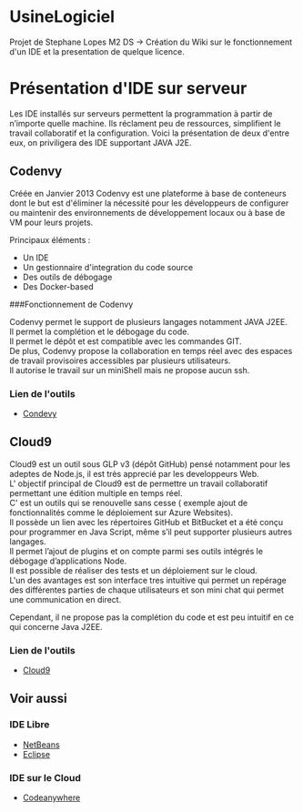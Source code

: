 # UsineLogiciel
Projet de Stephane Lopes M2 DS
-> Création du Wiki sur le fonctionnement d'un IDE et la presentation de quelque licence.






# Présentation d'IDE sur serveur
Les IDE installés sur serveurs permettent la programmation à partir de n’importe quelle machine. Ils réclament peu de ressources, simplifient le travail collaboratif et la configuration.
Voici la présentation de deux d'entre eux, on priviligera des IDE supportant JAVA J2E.

## Codenvy

Créée en Janvier 2013 Codenvy est une plateforme à base de conteneurs dont le but est d'éliminer la nécessité pour les développeurs de configurer ou maintenir des environnements de développement locaux ou à base de VM pour leurs projets.    

Principaux éléments : 

- Un IDE
- Un gestionnaire d'integration du code source
- Des outils de débogage
- Des Docker-based 

###Fonctionnement de Codenvy

Codenvy permet le support de plusieurs langages notamment JAVA J2EE.     
Il permet la complétion et le débogage du code.    
Il permet le dépôt et est compatible avec les commandes GIT.    
De plus, Codenvy propose la collaboration en temps réel avec des espaces de travail provisoires accessibles par plusieurs utilisateurs.    
Il autorise le travail sur un miniShell mais ne propose aucun ssh.    


### Lien de l'outils
* [Condevy](https://codenvy.com/)

## Cloud9

Cloud9 est un outil sous GLP v3 (dépôt GitHub) pensé notamment pour les adeptes de Node.js, il est très apprecié par les developpeurs Web.   
L'  objectif principal de Cloud9 est de permettre un travail collaboratif permettant une édition multiple en temps réel.    
C'  est un outils qui se renouvelle sans cesse ( exemple ajout de fonctionnalités comme le déploiement sur Azure Websites).  
Il possède un lien avec les répertoires GitHub et BitBucket et a été conçu pour programmer en Java Script, même s’il peut supporter plusieurs autres langages.    
Il permet l’ajout de plugins et on compte parmi ses outils intégrés le débogage d’applications Node.   
Il est possible de réaliser des tests et un déploiement sur le cloud.    
L'un des avantages est son interface tres intuitive qui permet un repérage des différentes parties de chaque utilisateurs et son mini chat qui permet une communication en direct. 

Cependant, il ne propose pas la complétion du code et est peu intuitif en ce qui concerne Java J2EE.   

### Lien de l'outils
* [Cloud9](https://c9.io/)

## Voir aussi


### IDE Libre
* [NetBeans](https://netbeans.org/)
* [Eclipse](https://eclipse.org/home/index.php)

### IDE sur le Cloud
* [Codeanywhere](https://codeanywhere.com/)








